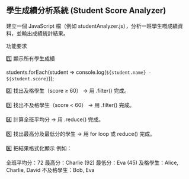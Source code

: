## 學生成績分析系統 (Student Score Analyzer)

建立一個 JavaScript 檔（例如 studentAnalyzer.js），分析一班學生嘅成績資料，並輸出成績統計結果。

功能要求

1️⃣ 顯示所有學生成績

students.forEach(student => console.log(`${student.name} - ${student.score}`));

2️⃣ 找出及格學生（score ≥ 60）
→ 用 .filter() 完成。

3️⃣ 找出不及格學生（score < 60）
→ 用 .filter() 完成。

4️⃣ 計算全班平均分
→ 用 .reduce() 完成。

5️⃣ 找出最高分及最低分的學生
→ 用 for loop 或 reduce() 完成。

6️⃣ 把結果格式化顯示
例如：

全班平均分：72
最高分：Charlie (92)
最低分：Eva (45)
及格學生：Alice, Charlie, David
不及格學生：Bob, Eva